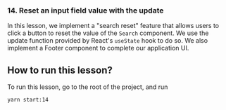 ### 14. Reset an input field value with the update

In this lesson, we implement a "search reset" feature that allows users to click a button to reset the value of the `Search` component. We use the update function provided by React's `useState` hook to do so. We also implement a Footer component to complete our application UI.

## How to run this lesson?

To run this lesson, go to the root of the project, and run

`yarn start:14`
